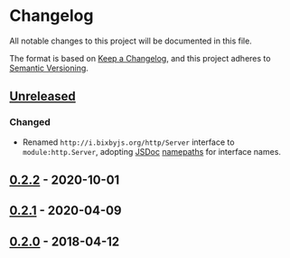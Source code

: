 # Changelog
All notable changes to this project will be documented in this file.

The format is based on [Keep a Changelog](https://keepachangelog.com/en/1.0.0/),
and this project adheres to [Semantic Versioning](https://semver.org/spec/v2.0.0.html).

## [Unreleased]
### Changed
- Renamed `http://i.bixbyjs.org/http/Server` interface to `module:http.Server`,
adopting [JSDoc](https://jsdoc.app/) [namepaths](https://jsdoc.app/about-namepaths.html)
for interface names.

## [0.2.2] - 2020-10-01

## [0.2.1] - 2020-04-09

## [0.2.0] - 2018-04-12

[Unreleased]: https://github.com/bixbyjs/bixby-http/compare/v0.2.2...HEAD
[0.2.2]: https://github.com/bixbyjs/bixby-http/compare/v0.2.1...v0.2.2
[0.2.1]: https://github.com/bixbyjs/bixby-http/compare/v0.2.0...v0.2.1
[0.2.0]: https://github.com/bixbyjs/bixby-http/compare/v0.1.5...v0.2.0

